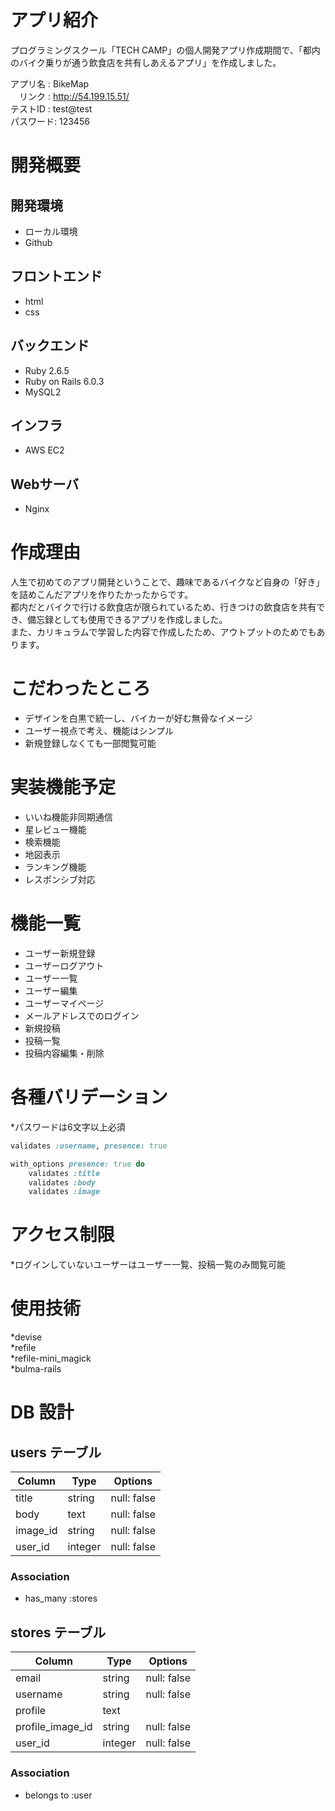 # アプリ紹介

プログラミングスクール「TECH CAMP」の個人開発アプリ作成期間で、「都内のバイク乗りが通う飲食店を共有しあえるアプリ」を作成しました。<br>

アプリ名 : BikeMap<br>
　リンク : http://54.199.15.51/<br>
テストID : test@test<br>
パスワード: 123456<br>

# 開発概要
## 開発環境
* ローカル環境
* Github

## フロントエンド
* html
* css

## バックエンド
* Ruby 2.6.5
* Ruby on Rails 6.0.3
* MySQL2

## インフラ
* AWS EC2

## Webサーバ
* Nginx

# 作成理由

人生で初めてのアプリ開発ということで、趣味であるバイクなど自身の「好き」を詰めこんだアプリを作りたかったからです。<br>
都内だとバイクで行ける飲食店が限られているため、行きつけの飲食店を共有でき、備忘録としても使用できるアプリを作成しました。<br>
また、カリキュラムで学習した内容で作成したため、アウトプットのためでもあります。<br>

# こだわったところ

* デザインを白黒で統一し、バイカーが好む無骨なイメージ<br>
* ユーザー視点で考え、機能はシンプル<br>
* 新規登録しなくても一部閲覧可能<br>

# 実装機能予定

* いいね機能非同期通信<br>
* 星レビュー機能<br>
* 検索機能<br>
* 地図表示<br>
* ランキング機能<br>
* レスポンシブ対応

# 機能一覧

* ユーザー新規登録<br>
* ユーザーログアウト<br>
* ユーザー一覧<br>
* ユーザー編集<br>
* ユーザーマイページ<br>
* メールアドレスでのログイン<br>
* 新規投稿<br>
* 投稿一覧<br>
* 投稿内容編集・削除<br>

# 各種バリデーション

*パスワードは6文字以上必須

```ruby:user.rb
validates :username, presence: true
```

```ruby:store.rb
with_options presence: true do
    validates :title
    validates :body
    validates :image
```

# アクセス制限

*ログインしていないユーザーはユーザー一覧、投稿一覧のみ閲覧可能<br>

# 使用技術

*devise<br>
*refile<br>
*refile-mini_magick<br>
*bulma-rails<br>

# DB 設計

## users テーブル

| Column   | Type    | Options     |
| -------- | ------- | ----------- |
| title    | string  | null: false |
| body     | text    | null: false |
| image_id | string  | null: false |
| user_id  | integer | null: false |

### Association

- has_many :stores

## stores テーブル

| Column           | Type    | Options     |
| ---------------- | ------- | ----------- |
| email            | string  | null: false |
| username         | string  | null: false |
| profile          | text    |
| profile_image_id | string  | null: false |
| user_id          | integer | null: false |

### Association

- belongs to :user

